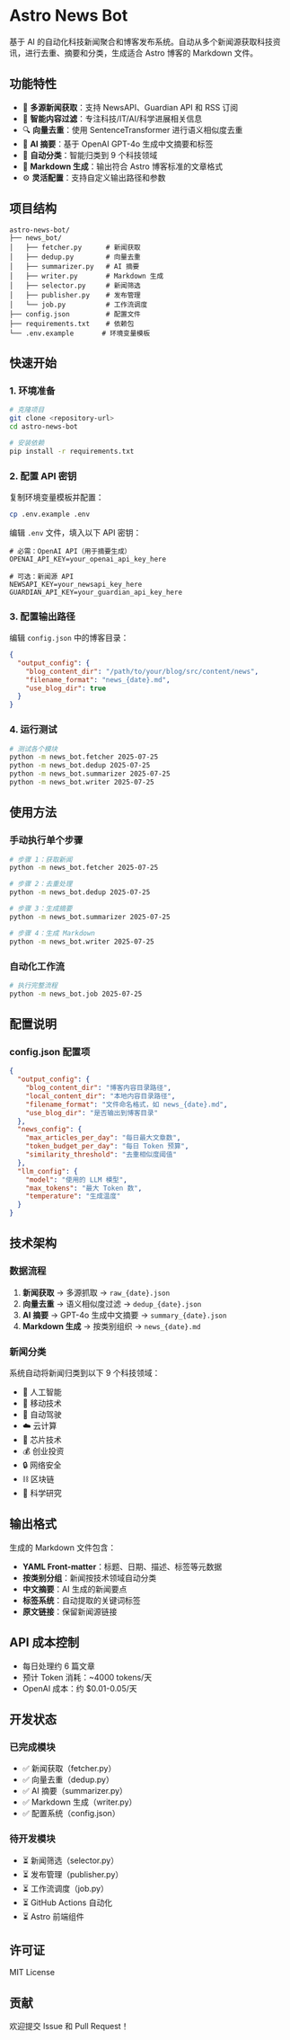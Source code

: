 # Astro News Bot

基于 AI 的自动化科技新闻聚合和博客发布系统。自动从多个新闻源获取科技资讯，进行去重、摘要和分类，生成适合 Astro 博客的 Markdown 文件。

## 功能特性

- 🔄 **多源新闻获取**：支持 NewsAPI、Guardian API 和 RSS 订阅
- 🎯 **智能内容过滤**：专注科技/IT/AI/科学进展相关信息
- 🔍 **向量去重**：使用 SentenceTransformer 进行语义相似度去重
- 🤖 **AI 摘要**：基于 OpenAI GPT-4o 生成中文摘要和标签
- 📂 **自动分类**：智能归类到 9 个科技领域
- 📝 **Markdown 生成**：输出符合 Astro 博客标准的文章格式
- ⚙️ **灵活配置**：支持自定义输出路径和参数

## 项目结构

```
astro-news-bot/
├── news_bot/
│   ├── fetcher.py      # 新闻获取
│   ├── dedup.py        # 向量去重
│   ├── summarizer.py   # AI 摘要
│   ├── writer.py       # Markdown 生成
│   ├── selector.py     # 新闻筛选
│   ├── publisher.py    # 发布管理
│   └── job.py          # 工作流调度
├── config.json         # 配置文件
├── requirements.txt    # 依赖包
└── .env.example       # 环境变量模板
```

## 快速开始

### 1. 环境准备

```bash
# 克隆项目
git clone <repository-url>
cd astro-news-bot

# 安装依赖
pip install -r requirements.txt
```

### 2. 配置 API 密钥

复制环境变量模板并配置：

```bash
cp .env.example .env
```

编辑 `.env` 文件，填入以下 API 密钥：

```env
# 必需：OpenAI API（用于摘要生成）
OPENAI_API_KEY=your_openai_api_key_here

# 可选：新闻源 API
NEWSAPI_KEY=your_newsapi_key_here
GUARDIAN_API_KEY=your_guardian_api_key_here
```

### 3. 配置输出路径

编辑 `config.json` 中的博客目录：

```json
{
  "output_config": {
    "blog_content_dir": "/path/to/your/blog/src/content/news",
    "filename_format": "news_{date}.md",
    "use_blog_dir": true
  }
}
```

### 4. 运行测试

```bash
# 测试各个模块
python -m news_bot.fetcher 2025-07-25
python -m news_bot.dedup 2025-07-25  
python -m news_bot.summarizer 2025-07-25
python -m news_bot.writer 2025-07-25
```

## 使用方法

### 手动执行单个步骤

```bash
# 步骤 1：获取新闻
python -m news_bot.fetcher 2025-07-25

# 步骤 2：去重处理
python -m news_bot.dedup 2025-07-25

# 步骤 3：生成摘要
python -m news_bot.summarizer 2025-07-25

# 步骤 4：生成 Markdown
python -m news_bot.writer 2025-07-25
```

### 自动化工作流

```bash
# 执行完整流程
python -m news_bot.job 2025-07-25
```

## 配置说明

### config.json 配置项

```json
{
  "output_config": {
    "blog_content_dir": "博客内容目录路径",
    "local_content_dir": "本地内容目录路径", 
    "filename_format": "文件命名格式，如 news_{date}.md",
    "use_blog_dir": "是否输出到博客目录"
  },
  "news_config": {
    "max_articles_per_day": "每日最大文章数",
    "token_budget_per_day": "每日 Token 预算",
    "similarity_threshold": "去重相似度阈值"
  },
  "llm_config": {
    "model": "使用的 LLM 模型",
    "max_tokens": "最大 Token 数",
    "temperature": "生成温度"
  }
}
```

## 技术架构

### 数据流程

1. **新闻获取** → 多源抓取 → `raw_{date}.json`
2. **向量去重** → 语义相似度过滤 → `dedup_{date}.json`
3. **AI 摘要** → GPT-4o 生成中文摘要 → `summary_{date}.json`
4. **Markdown 生成** → 按类别组织 → `news_{date}.md`

### 新闻分类

系统自动将新闻归类到以下 9 个科技领域：

- 🤖 人工智能
- 📱 移动技术  
- 🚗 自动驾驶
- ☁️ 云计算
- 💾 芯片技术
- 💰 创业投资
- 🔒 网络安全
- ⛓️ 区块链
- 🔬 科学研究

## 输出格式

生成的 Markdown 文件包含：

- **YAML Front-matter**：标题、日期、描述、标签等元数据
- **按类别分组**：新闻按技术领域自动分类
- **中文摘要**：AI 生成的新闻要点
- **标签系统**：自动提取的关键词标签
- **原文链接**：保留新闻源链接

## API 成本控制

- 每日处理约 6 篇文章
- 预计 Token 消耗：~4000 tokens/天
- OpenAI 成本：约 $0.01-0.05/天

## 开发状态

### 已完成模块

- ✅ 新闻获取（fetcher.py）
- ✅ 向量去重（dedup.py）
- ✅ AI 摘要（summarizer.py）
- ✅ Markdown 生成（writer.py）
- ✅ 配置系统（config.json）

### 待开发模块

- ⏳ 新闻筛选（selector.py）
- ⏳ 发布管理（publisher.py）
- ⏳ 工作流调度（job.py）
- ⏳ GitHub Actions 自动化
- ⏳ Astro 前端组件

## 许可证

MIT License

## 贡献

欢迎提交 Issue 和 Pull Request！
